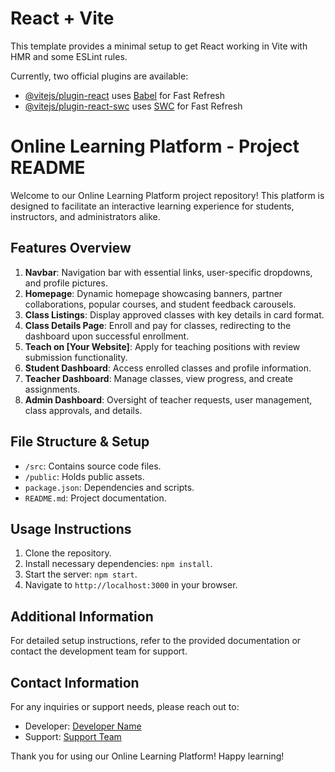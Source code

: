 # React + Vite

This template provides a minimal setup to get React working in Vite with HMR and some ESLint rules.

Currently, two official plugins are available:

- [@vitejs/plugin-react](https://github.com/vitejs/vite-plugin-react/blob/main/packages/plugin-react/README.md) uses [Babel](https://babeljs.io/) for Fast Refresh
- [@vitejs/plugin-react-swc](https://github.com/vitejs/vite-plugin-react-swc) uses [SWC](https://swc.rs/) for Fast Refresh

# Online Learning Platform - Project README

Welcome to our Online Learning Platform project repository! This platform is designed to facilitate an interactive learning experience for students, instructors, and administrators alike.

## Features Overview

1. **Navbar**: Navigation bar with essential links, user-specific dropdowns, and profile pictures.
2. **Homepage**: Dynamic homepage showcasing banners, partner collaborations, popular courses, and student feedback carousels.
3. **Class Listings**: Display approved classes with key details in card format.
4. **Class Details Page**: Enroll and pay for classes, redirecting to the dashboard upon successful enrollment.
5. **Teach on [Your Website]**: Apply for teaching positions with review submission functionality.
6. **Student Dashboard**: Access enrolled classes and profile information.
7. **Teacher Dashboard**: Manage classes, view progress, and create assignments.
8. **Admin Dashboard**: Oversight of teacher requests, user management, class approvals, and details.

## File Structure & Setup

- `/src`: Contains source code files.
- `/public`: Holds public assets.
- `package.json`: Dependencies and scripts.
- `README.md`: Project documentation.

## Usage Instructions

1. Clone the repository.
2. Install necessary dependencies: `npm install`.
3. Start the server: `npm start`.
4. Navigate to `http://localhost:3000` in your browser.

## Additional Information

For detailed setup instructions, refer to the provided documentation or contact the development team for support.

## Contact Information

For any inquiries or support needs, please reach out to:

- Developer: [Developer Name](mailto:developer@example.com)
- Support: [Support Team](mailto:support@example.com)

Thank you for using our Online Learning Platform! Happy learning!
